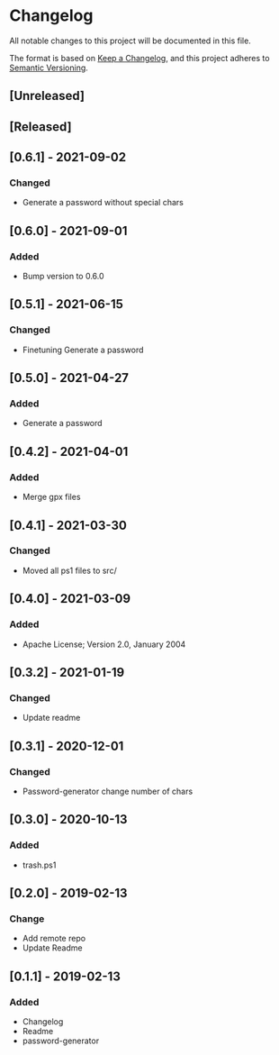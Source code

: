 # Changelog
All notable changes to this project will be documented in this file.

The format is based on [Keep a Changelog](https://keepachangelog.com/en/1.0.0/),
and this project adheres to [Semantic Versioning](https://semver.org/spec/v2.0.0.html).

## [Unreleased]

## [Released]

## [0.6.1] - 2021-09-02
### Changed
- Generate a password without special chars

## [0.6.0] - 2021-09-01
### Added
- Bump version to 0.6.0

## [0.5.1] - 2021-06-15
### Changed
- Finetuning Generate a password

## [0.5.0] - 2021-04-27
### Added
- Generate a password

## [0.4.2] - 2021-04-01
### Added
- Merge gpx files

## [0.4.1] - 2021-03-30
### Changed
- Moved all ps1 files to src/

## [0.4.0] - 2021-03-09
### Added
- Apache License; Version 2.0, January 2004

## [0.3.2] - 2021-01-19
### Changed
- Update readme

## [0.3.1] - 2020-12-01
### Changed
- Password-generator change number of chars

## [0.3.0] - 2020-10-13
### Added
- trash.ps1

## [0.2.0] - 2019-02-13
### Change
- Add remote repo
- Update Readme

## [0.1.1] - 2019-02-13
### Added
- Changelog
- Readme
- password-generator 
